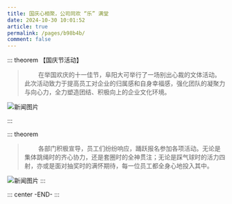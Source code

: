 ```yaml
---
title: 国庆心相聚，公司同欢 “乐” 满堂
date: 2024-10-30 10:01:52
article: true
permalink: /pages/b98b4b/
comment: false
---
```


::: theorem 【国庆节活动】

> &nbsp;&nbsp;&nbsp;&nbsp;&nbsp;&nbsp;&nbsp;&nbsp;在举国欢庆的十一佳节，阜阳大可举行了一场别出心裁的文体活动。此次活动致力于提高员工对企业的归属感和自身幸福感，强化团队的凝聚力与向心力，全力塑造团结、积极向上的企业文化环境。

![新闻图片](/news/news017.png)

:::

::: theorem

> &nbsp;&nbsp;&nbsp;&nbsp;&nbsp;&nbsp;&nbsp;&nbsp;各部门积极宣导，员工们纷纷响应，踊跃报名参加各项活动。无论是集体跳绳时的齐心协力，还是套圈时的全神贯注；无论是踩气球时的活力四射，亦或是面对抽奖时的满怀期待，每一位员工都全身心地投入其中。

![新闻图片](/img/dake011.png)
:::

::: center
-END-
:::
